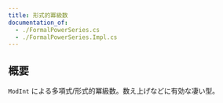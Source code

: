 ```yaml
---
title: 形式的冪級数
documentation_of:
  - ./FormalPowerSeries.cs
  - ./FormalPowerSeries.Impl.cs
---
```


## 概要

`ModInt` による多項式/形式的冪級数。数え上げなどに有効な凄い型。
